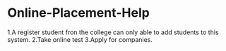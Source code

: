 # Online-Placement-Help

1.A register student fron the college can only able to add students to this system.
2.Take online test 
3.Apply for companies.
